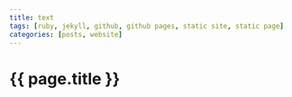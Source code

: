 ```yaml
---
title: text
tags: [ruby, jekyll, github, github pages, static site, static page]
categories: [posts, website]
---
```

# {{ page.title }}